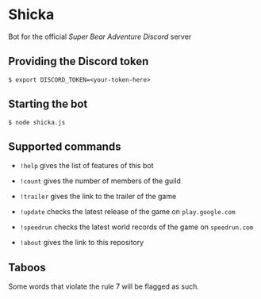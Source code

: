 # Shicka

Bot for the official *Super Bear Adventure* *Discord* server

## Providing the Discord token

```shell
$ export DISCORD_TOKEN=<your-token-here>
```

## Starting the bot

```shell
$ node shicka.js
```

## Supported commands

- `!help` gives the list of features of this bot

- `!count` gives the number of members of the guild

- `!trailer` gives the link to the trailer of the game

- `!update` checks the latest release of the game on `play.google.com`

- `!speedrun` checks the latest world records of the game on `speedrun.com`

- `!about` gives the link to this repository

## Taboos

Some words that violate the rule 7 will be flagged as such.
